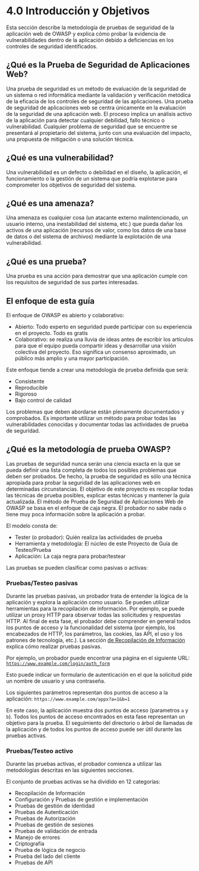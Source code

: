 # 4.0 Introducción y Objetivos

Esta sección describe la metodología de pruebas de seguridad de la aplicación web de OWASP y explica cómo probar la evidencia de vulnerabilidades dentro de la aplicación debido a deficiencias en los controles de seguridad identificados.

## ¿Qué es la Prueba de Seguridad de Aplicaciones Web?

Una prueba de seguridad es un método de evaluación de la seguridad de un sistema o red informática mediante la validación y verificación metódica de la eficacia de los controles de seguridad de las aplicaciones. Una prueba de seguridad de aplicaciones web se centra únicamente en la evaluación de la seguridad de una aplicación web. El proceso implica un análisis activo de la aplicación para detectar cualquier debilidad, fallo técnico o vulnerabilidad. Cualquier problema de seguridad que se encuentre se presentará al propietario del sistema, junto con una evaluación del impacto, una propuesta de mitigación o una solución técnica.

## ¿Qué es una vulnerabilidad?

Una vulnerabilidad es un defecto o debilidad en el diseño, la aplicación, el funcionamiento o la gestión de un sistema que podría explotarse para comprometer los objetivos de seguridad del sistema.

## ¿Qué es una amenaza?

Una amenaza es cualquier cosa (un atacante externo malintencionado, un usuario interno, una inestabilidad del sistema, etc.) que pueda dañar los activos de una aplicación (recursos de valor, como los datos de una base de datos o del sistema de archivos) mediante la explotación de una vulnerabilidad.

## ¿Qué es una prueba?

Una prueba es una acción para demostrar que una aplicación cumple con los requisitos de seguridad de sus partes interesadas.

## El enfoque de esta guía

El enfoque de OWASP es abierto y colaborativo:

- Abierto: Todo experto en seguridad puede participar con su experiencia en el proyecto. Todo es gratis
- Colaborativo: se realiza una lluvia de ideas antes de escribir los artículos para que el equipo pueda compartir ideas y desarrollar una visión colectiva del proyecto. Eso significa un consenso aproximado, un público más amplio y una mayor participación.

Este enfoque tiende a crear una metodología de prueba definida que será:

- Consistente
- Reproducible
- Rigoroso
- Bajo control de calidad

Los problemas que deben abordarse están plenamente documentados y comprobados. Es importante utilizar un método para probar todas las vulnerabilidades conocidas y documentar todas las actividades de prueba de seguridad.

## ¿Qué es la metodología de prueba OWASP?

Las pruebas de seguridad nunca serán una ciencia exacta en la que se pueda definir una lista completa de todos los posibles problemas que deben ser probados. De hecho, la prueba de seguridad es sólo una técnica apropiada para probar la seguridad de las aplicaciones web en determinadas circunstancias. El objetivo de este proyecto es recopilar todas las técnicas de prueba posibles, explicar estas técnicas y mantener la guía actualizada. El método de Prueba de Seguridad de Aplicaciones Web de OWASP se basa en el enfoque de caja negra. El probador no sabe nada o tiene muy poca información sobre la aplicación a probar.

El modelo consta de:

- Tester (o probador): Quién realiza las actividades de prueba
- Herramienta y metodología: El núcleo de este Proyecto de Guía de Testeo/Prueba
- Aplicación: La caja negra para probar/testear

Las pruebas se pueden clasificar como pasivas o activas:

### Pruebas/Testeo pasivas

Durante las pruebas pasivas, un probador trata de entender la lógica de la aplicación y explora la aplicación como usuario. Se pueden utilizar herramientas para la recopilación de información. Por ejemplo, se puede utilizar un proxy HTTP para observar todas las solicitudes y respuestas HTTP. Al final de esta fase, el probador debe comprender en general todos los puntos de acceso y la funcionalidad del sistema (por ejemplo, los encabezados de HTTP, los parámetros, las cookies, las API, el uso y los patrones de tecnología, etc.). La sección [ de Recopilación de Información](../01-Information_Gathering/README.md) explica cómo realizar pruebas pasivas.

Por ejemplo, un probador puede encontrar una página en el siguiente URL: <code>https://www.example.com/login/auth_form</code>

Esto puede indicar un formulario de autenticación en el que la solicitud pide un nombre de usuario y una contraseña.

Los siguientes parámetros representan dos puntos de acceso a la aplicación: `https://www.example.com/appx?a=1&b=1`

En este caso, la aplicación muestra dos puntos de acceso (parametros `a` y `b`). Todos los puntos de acceso encontrados en esta fase representan un objetivo para la prueba. El seguimiento del directorio o árbol de llamadas de la aplicación y de todos los puntos de acceso puede ser útil durante las pruebas activas.

### Pruebas/Testeo activo

Durante las pruebas activas, el probador comienza a utilizar las metodologías descritas en las siguientes secciones.

El conjunto de pruebas activas se ha dividido en 12 categorías:

- Recopilación de Información
- Configuración y Pruebas de gestión e implementación
- Pruebas de gestión de identidad
- Pruebas de Autenticación
- Pruebas de Autorización
- Pruebas de gestión de sesiones
- Pruebas de validación de entrada
- Manejo de errores
- Criptografía
- Prueba de lógica de negocio
- Prueba del lado del cliente
- Pruebas de API
